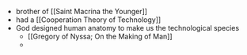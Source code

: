 - brother of [[Saint Macrina the Younger]]
- had a [[Cooperation Theory of Technology]]
- God designed human anatomy to make us the technological species
	- [[Gregory of Nyssa; On the Making of Man]]
	- 
